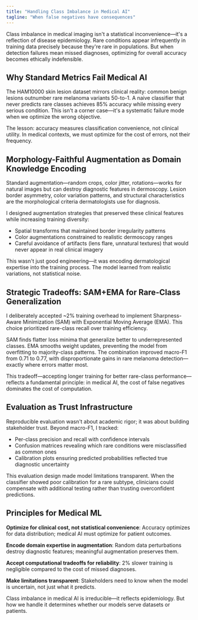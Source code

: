 ```yaml
---
title: "Handling Class Imbalance in Medical AI"
tagline: "When false negatives have consequences"
---
```


Class imbalance in medical imaging isn't a statistical inconvenience—it's a reflection of disease epidemiology. Rare conditions appear infrequently in training data precisely because they're rare in populations. But when detection failures mean missed diagnoses, optimizing for overall accuracy becomes ethically indefensible.

## Why Standard Metrics Fail Medical AI

The HAM10000 skin lesion dataset mirrors clinical reality: common benign lesions outnumber rare melanoma variants 50-to-1. A naive classifier that never predicts rare classes achieves 85% accuracy while missing every serious condition. This isn't a corner case—it's a systematic failure mode when we optimize the wrong objective.

The lesson: accuracy measures classification convenience, not clinical utility. In medical contexts, we must optimize for the cost of errors, not their frequency.

## Morphology-Faithful Augmentation as Domain Knowledge Encoding

Standard augmentation—random crops, color jitter, rotations—works for natural images but can destroy diagnostic features in dermoscopy. Lesion border asymmetry, color variation patterns, and structural characteristics are the morphological criteria dermatologists use for diagnosis.

I designed augmentation strategies that preserved these clinical features while increasing training diversity:

- Spatial transforms that maintained border irregularity patterns
- Color augmentations constrained to realistic dermoscopy ranges
- Careful avoidance of artifacts (lens flare, unnatural textures) that would never appear in real clinical imagery

This wasn't just good engineering—it was encoding dermatological expertise into the training process. The model learned from realistic variations, not statistical noise.

## Strategic Tradeoffs: SAM+EMA for Rare-Class Generalization

I deliberately accepted ~2% training overhead to implement Sharpness-Aware Minimization (SAM) with Exponential Moving Average (EMA). This choice prioritized rare-class recall over training efficiency.

SAM finds flatter loss minima that generalize better to underrepresented classes. EMA smooths weight updates, preventing the model from overfitting to majority-class patterns. The combination improved macro-F1 from 0.71 to 0.77, with disproportionate gains in rare melanoma detection—exactly where errors matter most.

This tradeoff—accepting longer training for better rare-class performance—reflects a fundamental principle: in medical AI, the cost of false negatives dominates the cost of computation.

## Evaluation as Trust Infrastructure

Reproducible evaluation wasn't about academic rigor; it was about building stakeholder trust. Beyond macro-F1, I tracked:

- Per-class precision and recall with confidence intervals
- Confusion matrices revealing which rare conditions were misclassified as common ones
- Calibration plots ensuring predicted probabilities reflected true diagnostic uncertainty

This evaluation design made model limitations transparent. When the classifier showed poor calibration for a rare subtype, clinicians could compensate with additional testing rather than trusting overconfident predictions.

## Principles for Medical ML

**Optimize for clinical cost, not statistical convenience**: Accuracy optimizes for data distribution; medical AI must optimize for patient outcomes.

**Encode domain expertise in augmentation**: Random data perturbations destroy diagnostic features; meaningful augmentation preserves them.

**Accept computational tradeoffs for reliability**: 2% slower training is negligible compared to the cost of missed diagnoses.

**Make limitations transparent**: Stakeholders need to know when the model is uncertain, not just what it predicts.

Class imbalance in medical AI is irreducible—it reflects epidemiology. But how we handle it determines whether our models serve datasets or patients.
